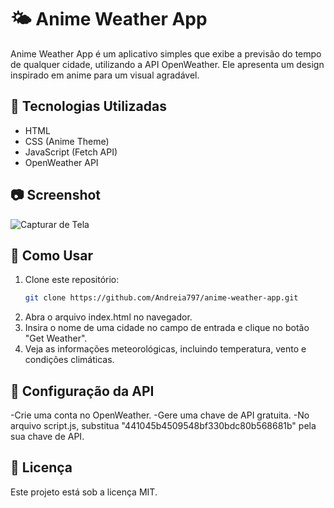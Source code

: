 # 🌤 Anime Weather App

Anime Weather App é um aplicativo simples que exibe a previsão do tempo de qualquer cidade, utilizando a API OpenWeather. Ele apresenta um design inspirado em anime para um visual agradável.

## 🚀 Tecnologias Utilizadas
- HTML
- CSS (Anime Theme)
- JavaScript (Fetch API)
- OpenWeather API

## 📷 Screenshot
![Capturar de Tela](https://github.com/user-attachments/assets/489ff352-8d51-4100-a479-ec7cc9437ae8)


## 🔧 Como Usar
1. Clone este repositório:
   ```sh
   git clone https://github.com/Andreia797/anime-weather-app.git
   
2. Abra o arquivo index.html no navegador.
3. Insira o nome de uma cidade no campo de entrada e clique no botão "Get Weather".
4. Veja as informações meteorológicas, incluindo temperatura, vento e condições climáticas.

## 🔑 Configuração da API
-Crie uma conta no OpenWeather.
-Gere uma chave de API gratuita.
-No arquivo script.js, substitua "441045b4509548bf330bdc80b568681b" pela sua chave de API.

## 📜 Licença
Este projeto está sob a licença MIT.
